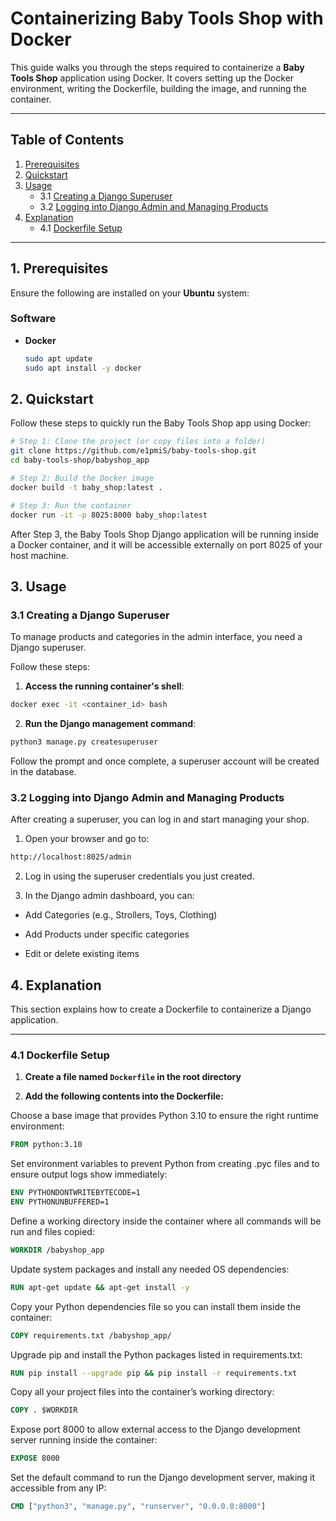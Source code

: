 # Containerizing Baby Tools Shop with Docker

This guide walks you through the steps required to containerize a **Baby Tools Shop** application using Docker. It covers setting up the Docker environment, writing the Dockerfile, building the image, and running the container.

---

## Table of Contents

1. [Prerequisites](#prerequisites)  
2. [Quickstart](#quickstart)  
3. [Usage](#usage)  
   - 3.1 [Creating a Django Superuser](#31-creating-a-django-superuser)  
   - 3.2 [Logging into Django Admin and Managing Products](#31-logging-into-django-admin-and-managing-products)  
4. [Explanation](#explanation)  
   - 4.1 [Dockerfile Setup](#41-dockerfile-setup)

---

## 1. Prerequisites

Ensure the following are installed on your **Ubuntu** system:

### Software

- **Docker**  
  ```bash
  sudo apt update
  sudo apt install -y docker
    ```
  
## 2. Quickstart 

Follow these steps to quickly run the Baby Tools Shop app using Docker:

```bash
# Step 1: Clone the project (or copy files into a folder)
git clone https://github.com/e1pmiS/baby-tools-shop.git
cd baby-tools-shop/babyshop_app
```
```bash
# Step 2: Build the Docker image
docker build -t baby_shop:latest .
```
```bash
# Step 3: Run the container
docker run -it -p 8025:8000 baby_shop:latest
```

After Step 3, the Baby Tools Shop Django application will be running inside a Docker container, and it will be accessible externally on port 8025 of your host machine.

## 3. Usage

### 3.1 Creating a Django Superuser

To manage products and categories in the admin interface, you need a Django superuser.

Follow these steps:

1. **Access the running container's shell**:

```bash
docker exec -it <container_id> bash
```
2. **Run the Django management command**:

```bash
python3 manage.py createsuperuser
```
Follow the prompt and once complete, a superuser account will be created in the database.

### 3.2 Logging into Django Admin and Managing Products

After creating a superuser, you can log in and start managing your shop.

1. Open your browser and go to:

```bash
http://localhost:8025/admin
```

2. Log in using the superuser credentials you just created.

3. In the Django admin dashboard, you can:

* Add Categories (e.g., Strollers, Toys, Clothing)

* Add Products under specific categories

* Edit or delete existing items


## 4. Explanation

This section explains how to create a Dockerfile to containerize a Django application.

---

### 4.1 Dockerfile Setup

1. **Create a file named `Dockerfile` in the root directory**

2. **Add the following contents into the Dockerfile:**

Choose a base image that provides Python 3.10 to ensure the right runtime environment:

```Dockerfile
FROM python:3.10
```

Set environment variables to prevent Python from creating .pyc files and to ensure output logs show immediately:

```Dockerfile
ENV PYTHONDONTWRITEBYTECODE=1
ENV PYTHONUNBUFFERED=1
```

Define a working directory inside the container where all commands will be run and files copied:

```Dockerfile
WORKDIR /babyshop_app
```

Update system packages and install any needed OS dependencies:

```Dockerfile
RUN apt-get update && apt-get install -y
```

Copy your Python dependencies file so you can install them inside the container:

```Dockerfile
COPY requirements.txt /babyshop_app/
```

Upgrade pip and install the Python packages listed in requirements.txt:

```Dockerfile
RUN pip install --upgrade pip && pip install -r requirements.txt
```

Copy all your project files into the container’s working directory:

```Dockerfile
COPY . $WORKDIR
```

Expose port 8000 to allow external access to the Django development server running inside the container:

```Dockerfile
EXPOSE 8000
```

Set the default command to run the Django development server, making it accessible from any IP:

```Dockerfile
CMD ["python3", "manage.py", "runserver", "0.0.0.0:8000"]
```